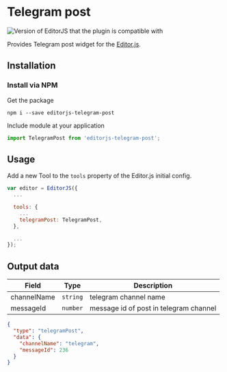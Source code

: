 # Telegram post

![Version of EditorJS that the plugin is compatible with](https://badgen.net/badge/Editor.js/v2.0/blue)

Provides Telegram post widget for the [Editor.js](https://ifmo.su/editor).

## Installation

### Install via NPM

Get the package

```shell
npm i --save editorjs-telegram-post
```

Include module at your application

```javascript
import TelegramPost from 'editorjs-telegram-post';
```

## Usage

Add a new Tool to the `tools` property of the Editor.js initial config.

```javascript
var editor = EditorJS({
  ...

  tools: {
    ...
    telegramPost: TelegramPost,
  },

  ...
});
```

## Output data

| Field | Type     | Description                            |
| ----- | -------- |----------------------------------------|
| channelName  | `string` | telegram channel name                  |
| messageId | `number` | message id of post in telegram channel |

```json
{
  "type": "telegramPost",
  "data": {
    "channelName": "telegram",
    "messageId": 236
  }
}
```